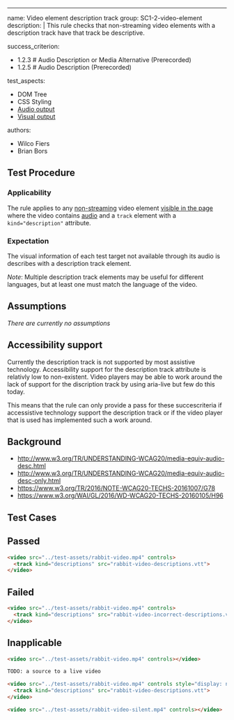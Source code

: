---
name: Video element description track
group: SC1-2-video-element
description: |
  This rule checks that non-streaming video elements with a description track have that track be descriptive.

success_criterion:
- 1.2.3 # Audio Description or Media Alternative (Prerecorded)
- 1.2.5 # Audio Description (Prerecorded)

test_aspects:
- DOM Tree
- CSS Styling
- [Audio output][]
- [Visual output][]

authors:
- Wilco Fiers
- Brian Bors

## Test Procedure

### Applicability

The rule applies to any [non-streaming][] video element [visible in the page][] where the video contains [audio][] and a `track` element with a `kind="description"` attribute.

### Expectation

The visual information of each test target not available through its audio is describes with a description track element.

*Note*: Multiple description track elements may be useful for different languages, but at least one must match the language of the video.

## Assumptions

*There are currently no assumptions*

## Accessibility support

Currently the description track is not supported by most assistive technology. Accessibility support for the description track attribute is relativly low to non-existent. Video players may be able to work around the lack of support for the discription track by using aria-live but few do this today.

This means that the rule can only provide a pass for these succescriteria if accessistive technology support the description track or if the video player that is used has implemented such a work around.

## Background

- http://www.w3.org/TR/UNDERSTANDING-WCAG20/media-equiv-audio-desc.html
- http://www.w3.org/TR/UNDERSTANDING-WCAG20/media-equiv-audio-desc-only.html
- https://www.w3.org/TR/2016/NOTE-WCAG20-TECHS-20161007/G78
- https://www.w3.org/WAI/GL/2016/WD-WCAG20-TECHS-20160105/H96

[audio output]: ../pages/algorithms/audio-output.html
[visual output]: ../pages/algorithms/visual-output.html
[non-streaming]: ../pages/algorithms/non-streaming-media-element.html
[visible in the page]: ../pages/algorithms/visible-in-the-page.html
[text transcript]: https://www.w3.org/TR/WCAG20/#alt-time-based-mediadef
[audio]: https://www.w3.org/TR/WCAG20/#audiodef

## Test Cases

## Passed

```html
<video src="../test-assets/rabbit-video.mp4" controls>
  <track kind="descriptions" src="rabbit-video-descriptions.vtt">
</video>
```

## Failed

```html
<video src="../test-assets/rabbit-video.mp4" controls>
  <track kind="descriptions" src="rabbit-video-incorrect-descriptions.vtt">
</video>
```

## Inapplicable

```html
<video src="../test-assets/rabbit-video.mp4" controls></video>
```

```html
TODO: a source to a live video
```

```html
<video src="../test-assets/rabbit-video.mp4" controls style="display: none;">
  <track kind="descriptions" src="rabbit-video-descriptions.vtt">
</video>
```

```html
<video src="../test-assets/rabbit-video-silent.mp4" controls></video>
```

